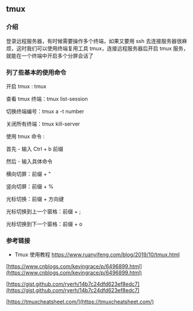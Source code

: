 ## tmux

### **介绍**

登录远程服务器，有时候需要操作多个终端，如果又要用 ssh 去连接服务器很麻烦，这时我们可以使用终端复用工具 tmux，连接远程服务器后开启 tmux 服务，就能在一个终端中开启多个分屏会话了

### **列了些基本的使用命令**

开启 tmux : tmux

查看 tmux 终端：tmux list-session

切换终端编号：tmux a -t number

关闭所有终端：tmux kill-server

使用 tmux 命令 :

首先 - 输入 Ctrl + b 前缀

然后 - 输入具体命令

横向切屏：前缀 + "

竖向切屏：前缀 + %

光标切换：前缀 + 方向键

光标切换到上一个窗格：前缀 + ;

光标切换到下一个窗格：前缀 + o

### **参考链接**
- Tmux 使用教程 https://www.ruanyifeng.com/blog/2019/10/tmux.html

[https://www.cnblogs.com/kevingrace/p/6496899.html](https://www.cnblogs.com/kevingrace/p/6496899.html)

[https://gist.github.com/ryerh/14b7c24dfd623ef8edc7](https://gist.github.com/ryerh/14b7c24dfd623ef8edc7)

[https://tmuxcheatsheet.com/](https://tmuxcheatsheet.com/)
